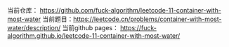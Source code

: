 当前仓库： https://github.com/fuck-algorithm/leetcode-11-container-with-most-water
当前题目：https://leetcode.cn/problems/container-with-most-water/description/
当前github pages： https://fuck-algorithm.github.io/leetcode-11-container-with-most-water/